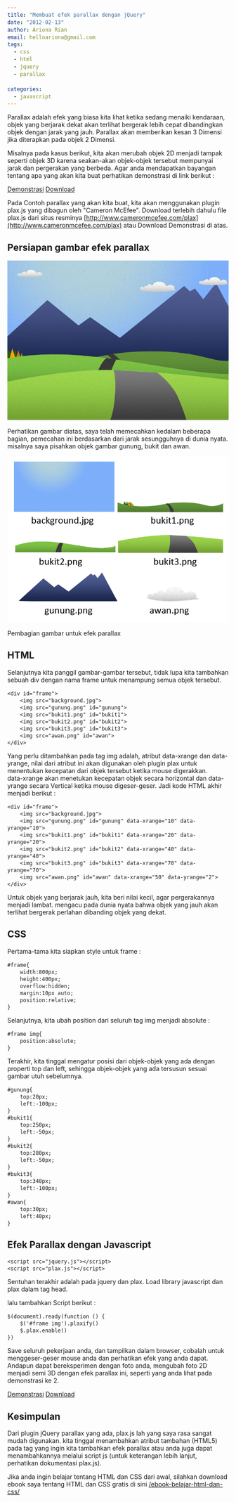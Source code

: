 ```yaml
---
title: "Membuat efek parallax dengan jQuery"
date: "2012-02-13"
author: Ariona Rian
email: helloariona@gmail.com
tags: 
  - css
  - html
  - jquery
  - parallax

categories: 
  - javascript
---
```


Parallax adalah efek yang biasa kita lihat ketika sedang menaiki kendaraan, objek yang berjarak dekat akan terlihat bergerak lebih cepat dibandingkan objek dengan jarak yang jauh. Parallax akan memberikan kesan 3 Dimensi jika diterapkan pada objek 2 Dimensi.

Misalnya pada kasus berikut, kita akan merubah objek 2D menjadi tampak seperti objek 3D karena seakan-akan objek-objek tersebut mempunyai jarak dan pergerakan yang berbeda. Agar anda mendapatkan bayangan tentang apa yang akan kita buat perhatikan demonstrasi di link berikut :

[Demonstrasi](http://demo.ariona.net/parallax/index.html) [Download](http://demo.ariona.net/parallax/parallax.zip)

Pada Contoh parallax yang akan kita buat, kita akan menggunakan plugin plax.js yang dibagun oleh "Cameron McEfee". Download terlebih dahulu file plax.js dari situs resminya [http://www.cameronmcefee.com/plax](http://www.cameronmcefee.com/plax) atau Download Demonstrasi di atas.

## Persiapan gambar efek parallax

![persiapan gambar untuk efek parallax](./images/landscape.jpg)

Perhatikan gambar diatas, saya telah memecahkan kedalam beberapa bagian, pemecahan ini berdasarkan dari jarak sesungguhnya di dunia nyata. misalnya saya pisahkan objek gambar gunung, bukit dan awan.

![Gamabar efek parallax yang telah dipecah](./images/sliced.png)

Pembagian gambar untuk efek parallax

## HTML

Selanjutnya kita panggil gambar-gambar tersebut, tidak lupa kita tambahkan sebuah div dengan nama frame untuk menampung semua objek tersebut.

```
<div id="frame">
    <img src="background.jpg">
    <img src="gunung.png" id="gunung">
    <img src="bukit1.png" id="bukit1">
    <img src="bukit2.png" id="bukit2">
    <img src="bukit3.png" id="bukit3">
    <img src="awan.png" id="awan">
</div>
```

Yang perlu ditambahkan pada tag img adalah, atribut data-xrange dan data-yrange, nilai dari atribut ini akan digunakan oleh plugin plax untuk menentukan kecepatan dari objek tersebut ketika mouse digerakkan.  
data-xrange akan menetukan kecepatan objek secara horizontal dan data-yrange secara Vertical ketika mouse digeser-geser. Jadi kode HTML akhir menjadi berikut :

```
<div id="frame">
    <img src="background.jpg">
    <img src="gunung.png" id="gunung" data-xrange="10" data-yrange="10">
    <img src="bukit1.png" id="bukit1" data-xrange="20" data-yrange="20">
    <img src="bukit2.png" id="bukit2" data-xrange="40" data-yrange="40">
    <img src="bukit3.png" id="bukit3" data-xrange="70" data-yrange="70">
    <img src="awan.png" id="awan" data-xrange="50" data-yrange="2">
</div>
```

Untuk objek yang berjarak jauh, kita beri nilai kecil, agar pergerakannya menjadi lambat. mengacu pada dunia nyata bahwa objek yang jauh akan terlihat bergerak perlahan dibanding objek yang dekat.

## CSS

Pertama-tama kita siapkan style untuk frame :

```
#frame{
    width:800px;
    height:400px;
    overflow:hidden;
    margin:10px auto;
    position:relative;
}
```

Selanjutnya, kita ubah position dari seluruh tag img menjadi absolute :

```
#frame img{
    position:absolute;
}  
```

Terakhir, kita tinggal mengatur posisi dari objek-objek yang ada dengan properti top dan left, sehingga objek-objek yang ada tersusun sesuai gambar utuh sebelumnya.

```
#gunung{
    top:20px;
    left:-100px;
}
#bukit1{
    top:250px;
    left:-50px;
}
#bukit2{
    top:280px;
    left:-50px;
}
#bukit3{
    top:340px;
    left:-100px;
}
#awan{
    top:30px;
    left:40px;
}
```

## Efek Parallax dengan Javascript

```
<script src="jquery.js"></script>
<script src="plax.js"></script>
```

Sentuhan terakhir adalah pada jquery dan plax. Load library javascript dan plax dalam tag head.

lalu tambahkan Script berikut :

```
$(document).ready(function () {
    $('#frame img').plaxify()
    $.plax.enable()
})
```

Save seluruh pekerjaan anda, dan tampilkan dalam browser, cobalah untuk menggeser-geser mouse anda dan perhatikan efek yang anda dapat.  
Andapun dapat bereksperimen dengan foto anda, mengubah foto 2D menjadi semi 3D dengan efek parallax ini, seperti yang anda lihat pada demonstrasi ke 2.

[Demonstrasi](http://demo.ariona.net/parallax/index.html) [Download](http://demo.ariona.net/parallax/parallax.zip)

## Kesimpulan

Dari plugin jQuery parallax yang ada, plax.js lah yang saya rasa sangat mudah digunakan. kita tinggal menambahkan atribut tambahan (HTML5) pada tag yang ingin kita tambahkan efek parallax atau anda juga dapat menambahkannya melalui script js (untuk keterangan lebih lanjut, perhatikan dokumentasi plax.js).

Jika anda ingin belajar tentang HTML dan CSS dari awal, silahkan download ebook saya tentang HTML dan CSS gratis di sini [/ebook-belajar-html-dan-css/](/ebook-belajar-html-dan-css/)
